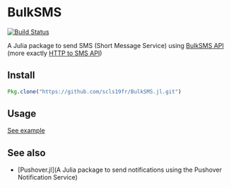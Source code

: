 # BulkSMS

[![Build Status](https://travis-ci.org/scls19fr/BulkSMS.jl.svg?branch=master)](https://travis-ci.org/scls19fr/BulkSMS.jl)

A Julia package to send SMS (Short Message Service) using [BulkSMS API](http://www.bulksms.com/products/sms-api.htm) (more exactly [HTTP to SMS API](http://www.bulksms.com/products/api/http-to-sms.htm))

## Install

```julia
Pkg.clone("https://github.com/scls19fr/BulkSMS.jl.git")
```

## Usage

[See example](sample/send_message.jl)

## See also
 - [Pushover.jl](A Julia package to send notifications using the Pushover Notification Service)
